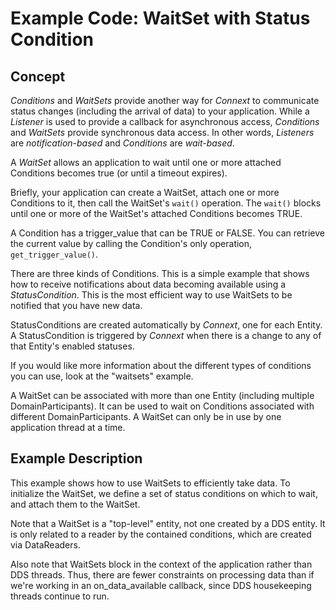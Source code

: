 # Example Code: WaitSet with Status Condition

## Concept
*Conditions* and *WaitSets* provide another way for *Connext* to communicate
status changes (including the arrival of data) to your application. While a
*Listener* is used to provide a callback for asynchronous access, *Conditions*
and *WaitSets* provide synchronous data access. In other words, *Listeners* are
*notification-based* and *Conditions* are *wait-based*.

A *WaitSet* allows an application to wait until one or more attached Conditions
becomes true (or until a timeout expires).

Briefly, your application can create a WaitSet, attach one or more Conditions to
it, then call the WaitSet's `wait()` operation. The `wait()` blocks until one or
more of the WaitSet's attached Conditions becomes TRUE.

A Condition has a trigger_value that can be TRUE or FALSE. You can retrieve the
current value by calling the Condition's only operation, `get_trigger_value()`.

There are three kinds of Conditions. This is a simple example that shows how
to receive notifications about data becoming available using a
*StatusCondition*. This is the most efficient way to use WaitSets to be notified
that you have new data.

StatusConditions are created automatically by *Connext*, one for each Entity. A
StatusCondition is triggered by *Connext* when there is a change to any of that
Entity's enabled statuses.

If you would like more information about the different types of conditions
you can use, look at the "waitsets" example.

A WaitSet can be associated with more than one Entity (including multiple
DomainParticipants). It can be used to wait on Conditions associated with
different DomainParticipants. A WaitSet can only be in use by one application
thread at a time.

## Example Description
This example shows how to use WaitSets to efficiently take data. To initialize
the WaitSet, we define a set of status conditions on which to wait, and attach
them to the WaitSet.

Note that a WaitSet is a "top-level" entity, not one created by a DDS entity.
It is only related to a reader by the contained conditions, which are created
via DataReaders.

Also note that WaitSets block in the context of the application rather than
DDS threads. Thus, there are fewer constraints on processing data than if
we're working in an on_data_available callback, since DDS housekeeping threads
continue to run.
